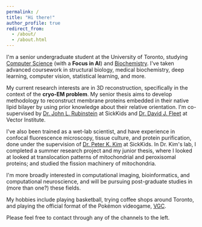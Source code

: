 ```yaml
---
permalink: /
title: "Hi there!"
author_profile: true
redirect_from: 
  - /about/
  - /about.html
---
```


I'm a senior undergraduate student at the University of Toronto, studying [Computer Science](https://web.cs.toronto.edu) (with a **Focus in AI**) and [Biochemistry](https://biochemistry.utoronto.ca). I've taken advanced coursework in structural biology, medical biochemistry, deep learning, computer vision, statistical learning, and more.

My current research interests are in 3D reconstruction, specifically in the context of the **cryo-EM problem**. My senior thesis aims to develop methodology to reconstruct membrane proteins embedded in their native lipid bilayer by using prior knowledge about their relative orientation. I'm co-supervised by [Dr. John L. Rubinstein](https://www.rubinsteinlab.org) at SickKids and [Dr. David J. Fleet](https://www.cs.toronto.edu/~fleet/) at Vector Institute.

I've also been trained as a wet-lab scientist, and have experience in confocal fluorescence microscopy, tissue culture, and protein purification, done under the supervision of [Dr. Peter K. Kim](https://biochemistry.utoronto.ca/person/peter-k-kim/) at SickKids. In Dr. Kim's lab, I completed a summer research project and my junior thesis, where I looked at looked at translocation patterns of mitochondrial and peroxisomal proteins; and studied the fission machinery of mitochondria.

I'm more broadly interested in computational imaging, bioinformatics, and computational neuroscience, and will be pursuing post-graduate studies in (more than one?) these fields.

My hobbies include playing basketball, trying coffee shops around Toronto, and playing the official format of the Pokémon videogame, [VGC](https://play.pokemonshowdown.com).

Please feel free to contact through any of the channels to the left.